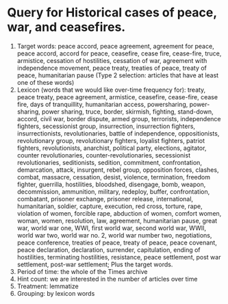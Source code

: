 # Query for Historical cases of peace, war, and ceasefires. 

1. Target words: peace accord, peace agreement, agreement for peace, peace accord, accord for peace, ceasefire, cease fire, cease-fire, truce, armistice, cessation of hostilities, cessation of war, agreement with independence movement, peace treaty, treaties of peace, treaty of peace, humanitarian pause (Type 2 selection: articles that have at least one of these words) 
2. Lexicon (words that we would like over-time frequency for): treaty, peace treaty, peace agreement, armistice, ceasefire, cease-fire, cease fire, days of tranquillity, humanitarian access, powersharing, power-sharing, power sharing, truce, border, skirmish, fighting, stand-down, accord, civil war, border dispute, armed group, terrorists, independence fighters, secessionist group, insurrection, insurrection fighters, insurrectionists, revolutionaries, battle of independence, oppositionists, revolutionary group, revolutionary fighters, loyalist fighters, patriot fighters, revolutionists, anarchist, political party, elections, agitator, counter revolutionaries, counter-revolutionaries, secessionist revolutionaries, seditionists, sedition, commitment, confrontation, demarcation, attack, insurgent, rebel group, opposition forces, clashes, combat, massacre, cessation, desist, violence, termination, freedom fighter, guerrilla, hostilities, bloodshed, disengage, bomb, weapon, decommission, ammunition, military, redeploy, buffer, confrontation, combatant, prisoner exchange, prisoner release, international, humanitarian, soldier, capture, execution, red cross, torture, rape, violation of women, forcible rape, abduction of women, comfort women, woman, women, resolution, law, agreement, humanitarian pause, great war, world war one, WWI, first world war, second world war, WWII, world war two, world war no. 2, world war number two, negotiations, peace conference, treaties of peace, treaty of peace, peace covenant, peace declaration, declaration, surrender, capitulation, ending of hostilities, terminating hostilities, resistance, peace settlement, post war settlement, post-war settlement; 
Plus the target words. 
3. Period of time: the whole of the Times archive 
4. Hint count: we are interested in the number of articles over time 
5. Treatment: lemmatize 
6. Grouping: by lexicon words
